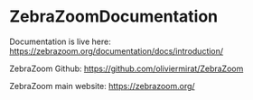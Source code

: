 # ZebraZoomDocumentation

Documentation is live here: https://zebrazoom.org/documentation/docs/introduction/

ZebraZoom Github: https://github.com/oliviermirat/ZebraZoom

ZebraZoom main website: https://zebrazoom.org/
